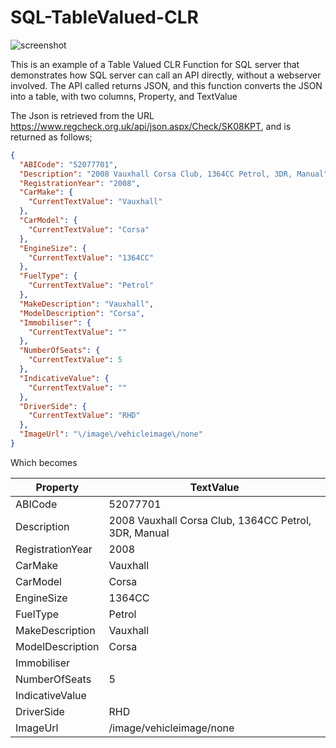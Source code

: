 # SQL-TableValued-CLR

![screenshot](https://httpsimage.com/v2/3f554f60-e5f2-40e8-b04f-126f45273fd4.png)

This is an example of a Table Valued CLR Function for SQL server that demonstrates how SQL server
can call an API directly, without a webserver involved. The API called returns JSON, and this function
converts the JSON into a table, with two columns, Property, and TextValue

The Json is retrieved from the URL https://www.regcheck.org.uk/api/json.aspx/Check/SK08KPT, and is returned as follows;
```json
{
  "ABICode": "52077701",
  "Description": "2008 Vauxhall Corsa Club, 1364CC Petrol, 3DR, Manual",
  "RegistrationYear": "2008",
  "CarMake": {
    "CurrentTextValue": "Vauxhall"
  },
  "CarModel": {
    "CurrentTextValue": "Corsa"
  },
  "EngineSize": {
    "CurrentTextValue": "1364CC"
  },
  "FuelType": {
    "CurrentTextValue": "Petrol"
  },
  "MakeDescription": "Vauxhall",
  "ModelDescription": "Corsa",
  "Immobiliser": {
    "CurrentTextValue": ""
  },
  "NumberOfSeats": {
    "CurrentTextValue": 5
  },
  "IndicativeValue": {
    "CurrentTextValue": ""
  },
  "DriverSide": {
    "CurrentTextValue": "RHD"
  },
  "ImageUrl": "\/image\/vehicleimage\/none"
}
```

Which becomes

| Property  | TextValue |
| ------------- | ------------- |
| ABICode | 52077701 |
| Description | 2008 Vauxhall Corsa Club, 1364CC Petrol, 3DR, Manual |
| RegistrationYear | 2008 |
| CarMake | Vauxhall |
| CarModel | Corsa |
| EngineSize | 1364CC |
| FuelType | Petrol |
| MakeDescription | Vauxhall |
| ModelDescription | Corsa |
| Immobiliser |  |
| NumberOfSeats | 5 |
| IndicativeValue |  |	
| DriverSide | RHD |
| ImageUrl | /image/vehicleimage/none |

